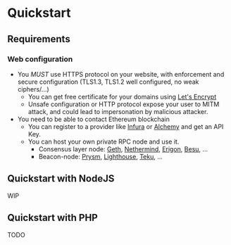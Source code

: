 # Quickstart

## Requirements

### Web configuration

- You *MUST* use HTTPS protocol on your website, with enforcement and secure configuration (TLS1.3, TLS1.2 well configured, no weak ciphers/...)
    - You can get free certificate for your domains using [Let's Encrypt](https://letsencrypt.org)
    - Unsafe configuration or HTTP protocol expose your user to MITM attack, and could lead to impersonation by malicious attacker.
- You need to be able to contact Ethereum blockchain
    - You can register to a provider like [Infura](https://www.infura.io/) or [Alchemy](https://www.alchemy.com/) and get an API Key.
    - You can host your own private RPC node and use it.
        - Consensus layer node: [Geth](https://geth.ethereum.org/), [Nethermind](https://nethermind.io/), [Erigon](https://github.com/ledgerwatch/erigon), [Besu](https://besu.hyperledger.org/en/stable/), ...
        - Beacon-node: [Prysm](https://docs.prylabs.network/docs/getting-started), [Lighthouse](https://lighthouse-book.sigmaprime.io/), [Teku](https://docs.teku.consensys.net/en/stable/), ...

## Quickstart with NodeJS

WIP

## Quickstart with PHP

TODO

